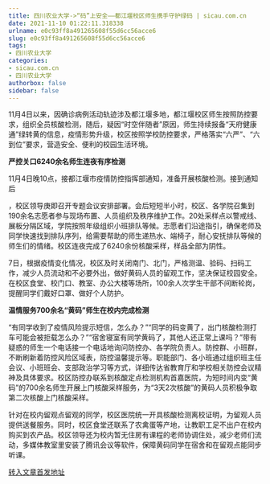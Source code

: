 ```yaml
---
title: 四川农业大学->“码”上安全——都江堰校区师生携手守护绿码 | sicau.com.cn
date: 2021-11-10 01:22:11.318338
urlname: e0c93ff8a491265608f55d6cc56acce6
slug: e0c93ff8a491265608f55d6cc56acce6
tags: 
- 四川农业大学
categories:
- sicau.com.cn
- 四川农业大学
authorbox: false
sidebar: false
---
```

11月4日以来，因确诊病例活动轨迹涉及都江堰多地，都江堰校区师生按照防控要求，组织全员核酸检测，随后，疑因“时空伴随者”原因，师生持续报备“天府健康通”绿转黄的信息，疫情形势升级，校区按照学校防控要求，严格落实“六严”、“六到位”要求，营造安全、便利的校园生活环境。  

**严控关口6240余名师生连夜有序检测**

11月4日晚10点，接都江堰市疫情防控指挥部通知，准备开展核酸检测。接到通知后
<!--more-->
，校区领导庚即召开专题会议安排部署。会后短短半小时，校区、各学院召集到190余名志愿者参与现场布置、人员组织及秩序维护工作。20处采样点以警戒线、展板分隔区域，学院按照年级组织小班排队等候。志愿者们沿途指引，确保老师及同学快速找到排队序列，给需要帮助的师生递热水、端椅子，耐心安抚排队等候的师生们的情绪。校区连夜完成了6240余份核酸采样，样品全部为阴性。

7日，根据疫情变化情况，校区及时关闭南门、北门，严格测温、验码、扫码工作，减少人员流动和不必要外出，做好黄码人员的留观工作，坚决保证校园安全。在校区食堂、校门口、教室、办公大楼等场所，100余人次学生干部不间断轮岗，提醒同学们戴好口罩、做好个人防护。

**温情服务700余名“黄码”师生在校内完成检测**

“有同学收到了疫情风险提示短信，怎么办？”“同学的码变黄了，出门核酸检测打车可能会被拒载怎么办？”“宿舍寝室有同学黄码了，其他人还正常上课吗？”带有疑惑的师生一个电话接一个电话地询问防控办、各学院负责人。防控群、小班群，不断刷新着防控风险区域表，防控温馨提示等。职能部门、各小班通过组织班主任会议、小班班会、支部政治学习等方式，详细传达省教育厅和学校相关防控会议精神及具体要求。校区防控办联系到核酸定点检测机构首嘉医院，为短时间内变“黄码”的700余名师生开展上门核酸采样服务，为“3天2次核酸”的黄码人员积极争取第二次核酸上门核酸采样。

针对在校内留观点留观的同学，校区医院统一开具核酸检测离校证明，为留观人员提供送餐服务。同时，校区食堂还联系了农禽蛋等产地，让教职工足不出户在校内购买到农产品。校区领导还为校内暂无住房有课程的老师协调住处，减少老师们流动，多媒体教室里安装了腾讯会议等软件，保障黄码同学在宿舍和在留观点能同步听课。



[转入文章首发地址](https://news.sicau.edu.cn/info/1078/65359.htm)